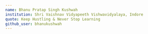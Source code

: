 ```yaml
---
name: Bhanu Pratap Singh Kushwah
institution: Shri Vaishnav Vidyapeeth Vishwavidyalaya, Indore
quote: Keep Hustling & Never Stop Learning
github_user: bhanukushwah
---
```

